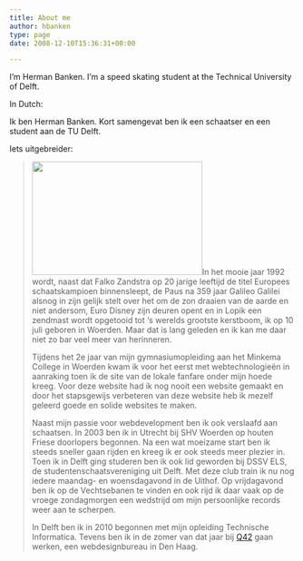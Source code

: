 ```yaml
---
title: About me
author: hbanken
type: page
date: 2008-12-10T15:36:31+00:00

---
```

I&#8217;m Herman Banken. I&#8217;m a speed skating student at the Technical University of Delft.

In Dutch:

Ik ben Herman Banken. Kort samengevat ben ik een schaatser en een student aan de TU Delft.

Iets uitgebreider:

> [<img class="alignright wp-image-182" title="_V5R5527b web" src="https://hermanbanken.nl/wp-content/uploads/2010/05/V5R5527b-20web-300x200.jpg" alt="" width="300" height="200" />][1]In het mooie jaar 1992 wordt, naast dat Falko Zandstra op 20 jarige leeftijd de titel Europees schaatskampioen binnensleept, de Paus na 359 jaar Galileo Galilei alsnog in zijn gelijk stelt over het om de zon draaien van de aarde en niet andersom, Euro Disney zijn deuren opent en in Lopik een zendmast wordt opgetooid tot &#8216;s werelds grootste kerstboom, ik op 10 juli geboren in Woerden. Maar dat is lang geleden en ik kan me daar niet zo bar veel meer van herinneren.
> 
> Tijdens het 2e jaar van mijn gymnasiumopleiding aan het Minkema College in Woerden kwam ik voor het eerst met webtechnologieën in aanraking toen ik de site van de lokale fanfare onder mijn hoede kreeg. Voor deze website had ik nog nooit een website gemaakt en door het stapsgewijs verbeteren van deze website heb ik mezelf geleerd goede en solide websites te maken.
> 
> Naast mijn passie voor webdevelopment ben ik ook verslaafd aan schaatsen. In 2003 ben ik in Utrecht bij SHV Woerden op houten Friese doorlopers begonnen. Na een wat moeizame start ben ik steeds sneller gaan rijden en kreeg ik er ook steeds meer plezier in. Toen ik in Delft ging studeren ben ik ook lid geworden bij DSSV ELS, de studentenschaatsvereniging uit Delft. Met deze club train ik nu nog iedere maandag- en woensdagavond in de Uithof. Op vrijdagavond ben ik op de Vechtsebanen te vinden en ook rijd ik daar vaak op de vroege zondagmorgen een wedstrijd om mijn persoonlijke records weer aan te scherpen.
> 
> In Delft ben ik in 2010 begonnen met mijn opleiding Technische Informatica. Tevens ben ik in de zomer van dat jaar bij [Q42][2] gaan werken, een webdesignbureau in Den Haag.

 [1]: https://hermanbanken.nl/wp-content/uploads/2008/12/V5R5527b-20web.jpg
 [2]: http://www.q42.nl/